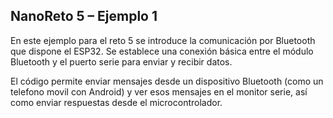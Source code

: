 ## NanoReto 5 – Ejemplo 1

En este ejemplo para el reto 5 se introduce la comunicación por Bluetooth que dispone el ESP32. Se establece una conexión básica entre el módulo Bluetooth y el puerto serie para enviar y recibir datos.

El código permite enviar mensajes desde un dispositivo Bluetooth (como un telefono movil con Android) y ver esos mensajes en el monitor serie, así como enviar respuestas desde el microcontrolador.
